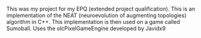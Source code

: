 This was my project for my EPQ (extended project qualification).
This is an implementation of the NEAT (neuroevolution of augmenting topologies) algorithm in C++. 
This implementation is then used on a game called Sumoball.
Uses the olcPixelGameEngine developed by Javidx9
